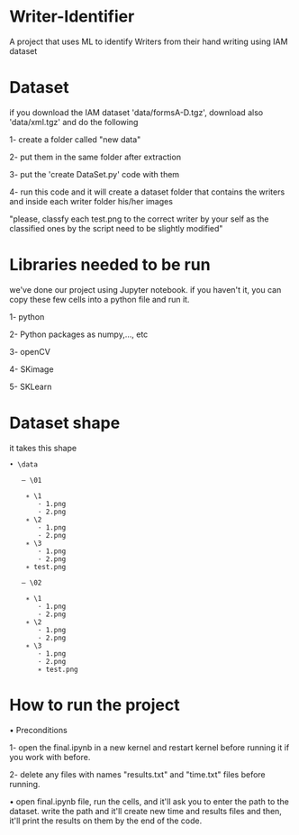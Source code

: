# Writer-Identifier
A project that uses ML to identify Writers from their hand writing using IAM dataset

# Dataset
if you download the IAM dataset 'data/formsA-D.tgz', download also 'data/xml.tgz' and do the following

1- create a folder called "new data"

2- put them in the same folder after extraction

3- put the 'create DataSet.py' code with them

4- run this code and it will create a dataset folder that contains the writers and inside each writer folder his/her images

"please, classfy each test.png to the correct writer by your self as the classified ones by the script need to be slightly modified"

# Libraries needed to be run
we've done our project using Jupyter notebook. if you haven't it, you can copy these few cells into a python file and run it.

1- python

2- Python packages as numpy,..., etc

3- openCV

4- SKimage

5- SKLearn

# Dataset shape
it takes this shape

    • \data

       – \01

        ∗ \1
           · 1.png
           · 2.png
        ∗ \2
           · 1.png
           · 2.png
        ∗ \3
           · 1.png
           · 2.png
        ∗ test.png

       – \02

        ∗ \1
           · 1.png
           · 2.png
        ∗ \2
           · 1.png
           · 2.png
        ∗ \3
           · 1.png
           · 2.png
           ∗ test.png
       
       
 # How to run the project
 • Preconditions
 
 1- open the final.ipynb in a new kernel and restart kernel before running it if you work with before.
 
 2- delete any files with names "results.txt" and "time.txt" files before running.
 
 • open final.ipynb file, run the cells, and it'll ask you to enter the path to the dataset. write the path and it'll create new time and results files and then, it'll print the results on them by the end of the code.
